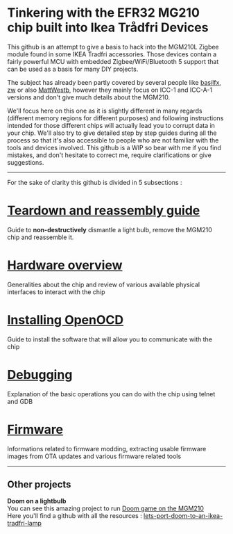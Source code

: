 # <a>Tinkering with the EFR32 MG210 chip built into Ikea Trådfri Devices</a>
This github is an attempt to give a basis to hack into the MGM210L Zigbee module found in some IKEA Tradfri accessories.
Those devices contain a fairly powerful MCU with embedded Zigbee/WiFi/Bluetooth 5 support that can be used as a basis for many DIY projects.

The subject has already been partly covered by several people like [basilfx](https://github.com/basilfx/TRADFRI-Hacking), [zw](https://github.com/zw/TRADFRI-Hacking) or also [MattWestb](https://github.com/MattWestb/IKEA-TRADFRI-ICC-A-1-Module), however they mainly focus on ICC-1 and ICC-A-1 versions and don't give much details about the MGM210.

We'll focus here on this one as it is slightly different in many regards (different memory regions for different purposes) and following instructions intended for those different chips will actually lead you to corrupt data in your chip.
We'll also try to give detailed step by step guides during all the process so that it's also accessible to people who are not familiar with the tools and devices involved.
This github is a WIP so bear with me if you find mistakes, and don't hesitate to correct me, require clarifications or give suggestions.


---

For the sake of clarity this github is divided in 5 subsections :

# [Teardown and reassembly guide][Teardown]
[Teardown]:Teardown/Teardown.md
Guide to **non-destructively** dismantle a light bulb, remove the MGM210 chip and reassemble it.


# [Hardware overview][Hardware]
[Hardware]:Hardware/Hardware.md
Generalities about the chip and review of various available physical interfaces to interact with the chip


# [Installing OpenOCD][OpenOCD]
[OpenOCD]:OpenOCD/OpenOCD.md
Guide to install the software that will allow you to communicate with the chip


# [Debugging][Debugging]
[Debugging]:Debugging/Debugging.md
Explanation of the basic operations you can do with the chip using telnet and GDB


# [Firmware][Firmware]
[Firmware]:Firmwares/Firmware.md
Informations related to firmware modding, extracting usable firmware images from OTA updates and various firmware related tools










---
## Other projects

**Doom on a lightbulb**  
You can see this amazing project to run [Doom game on the MGM210](https://github.com/marciopocebon/MG21DOOM)  
Here you'll find a github with all the resources : [lets-port-doom-to-an-ikea-tradfri-lamp](https://web.archive.org/web/20210614073810/https://next-hack.com/index.php/2021/06/12/lets-port-doom-to-an-ikea-tradfri-lamp/)
